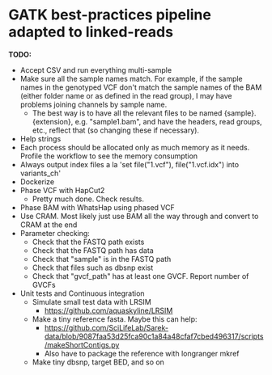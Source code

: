 
# GATK best-practices pipeline adapted to linked-reads


**TODO:**

* Accept CSV and run everything multi-sample
* Make sure all the sample names match. For example, if the sample names in the genotyped VCF don't match the sample names of the BAM (either folder name or as defined in the read group), I may have problems joining channels by sample name.
    * The best way is to have all the relevant files to be named {sample}.{extension}, e.g. "sample1.bam", and have the headers, read groups, etc., reflect that (so changing these if necessary).
* Help strings
* Each process should be allocated only as much memory as it needs. Profile the workflow to see the memory consumption
* Always output index files a la 'set file("1.vcf"), file("1.vcf.idx") into variants_ch'
* Dockerize
* Phase VCF with HapCut2
    * Pretty much done. Check results.
* Phase BAM with WhatsHap using phased VCF
* Use CRAM. Most likely just use BAM all the way through and convert to CRAM at the end
* Parameter checking:
    * Check that the FASTQ path exists
    * Check that the FASTQ path has data
    * Check that "sample" is in the FASTQ path
    * Check that files such as dbsnp exist
    * Check that "gvcf_path" has at least one GVCF. Report number of GVCFs
* Unit tests and Continuous integration
    * Simulate small test data with LRSIM
        * https://github.com/aquaskyline/LRSIM
    * Make a tiny reference fasta. Maybe this can help:
        * https://github.com/SciLifeLab/Sarek-data/blob/9087faa53d25fca90c1a84a48cfaf7cbed496317/scripts/makeShortContigs.py
        * Also have to package the reference with longranger mkref
    * Make tiny dbsnp, target BED, and so on


